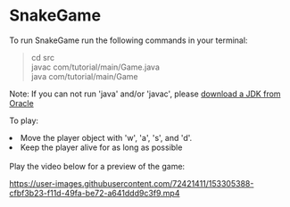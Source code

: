 # SnakeGame

<p>
  To run SnakeGame run the following commands in your terminal:
</p>

<blockquote>
  cd src <br>
  javac com/tutorial/main/Game.java <br>
  java com/tutorial/main/Game <br>
</blockquote>

Note: If you can not run 'java' and/or 'javac', please <a href = "https://www.oracle.com/java/technologies/downloads/"> download a JDK from Oracle </a>

<p>
  To play:
  <li> Move the player object with 'w', 'a', 's', and 'd'. </li>
  <li> Keep the player alive for as long as possible </li>
  </br>
  Play the video below for a preview of the game:
</p>

https://user-images.githubusercontent.com/72421411/153305388-cfbf3b23-f11d-49fa-be72-a641ddd9c3f9.mp4
